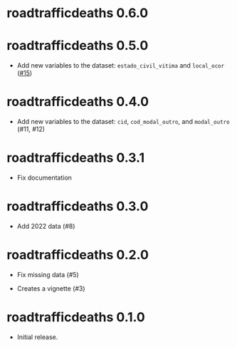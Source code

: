 # roadtrafficdeaths 0.6.0

# roadtrafficdeaths 0.5.0

* Add new variables to the dataset: `estado_civil_vitima` and `local_ocor` ([#15](https://github.com/pabsantos/roadtrafficdeaths/issues/15))

# roadtrafficdeaths 0.4.0

* Add new variables to the dataset: `cid`, `cod_modal_outro`, and `modal_outro` (#11, #12)

# roadtrafficdeaths 0.3.1

* Fix documentation

# roadtrafficdeaths 0.3.0

* Add 2022 data (#8)

# roadtrafficdeaths 0.2.0

* Fix missing data (#5)

* Creates a vignette (#3)

# roadtrafficdeaths 0.1.0

* Initial release.
